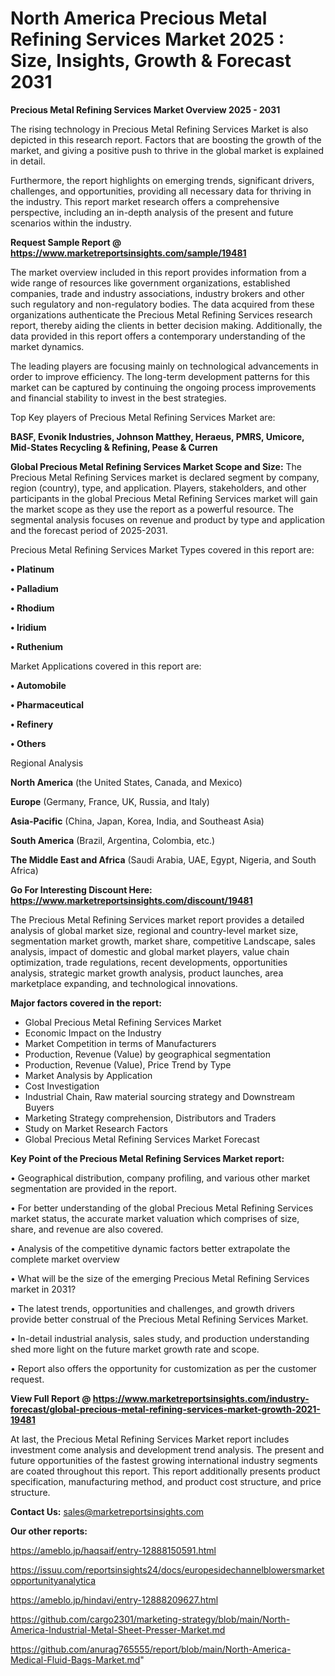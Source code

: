 # North America Precious Metal Refining Services Market 2025 : Size, Insights, Growth & Forecast 2031

<Strong> Precious Metal Refining Services Market Overview 2025 - 2031</strong>

The rising technology in Precious Metal Refining Services Market is also depicted in this research report. Factors that are boosting the growth of the market, and giving a positive push to thrive in the global market is explained in detail.

Furthermore, the report highlights on emerging trends, significant drivers, challenges, and opportunities, providing all necessary data for thriving in the industry. This report market research offers a comprehensive perspective, including an in-depth analysis of the present and future scenarios within the industry.

<strong>Request Sample Report @ <a href=https://www.marketreportsinsights.com/sample/19481>https://www.marketreportsinsights.com/sample/19481</a></strong>

The market overview included in this report provides information from a wide range of resources like government organizations, established companies, trade and industry associations, industry brokers and other such regulatory and non-regulatory bodies. The data acquired from these organizations authenticate the Precious Metal Refining Services research report, thereby aiding the clients in better decision making. Additionally, the data provided in this report offers a contemporary understanding of the market dynamics.

The leading players are focusing mainly on technological advancements in order to improve efficiency. The long-term development patterns for this market can be captured by continuing the ongoing process improvements and financial stability to invest in the best strategies.

Top Key players of Precious Metal Refining Services Market are:

<strong>BASF, Evonik Industries, Johnson Matthey, Heraeus, PMRS, Umicore, Mid-States Recycling & Refining, Pease & Curren</strong>

<strong><b>Global Precious Metal Refining Services Market Scope and Size:</b></strong>
The Precious Metal Refining Services market is declared segment by company, region (country), type, and application. Players, stakeholders, and other participants in the global Precious Metal Refining Services market will gain the market scope as they use the report as a powerful resource. The segmental analysis focuses on revenue and product by type and application and the forecast period of 2025-2031.

Precious Metal Refining Services Market Types covered in this report are:

<strong>• Platinum

• Palladium

• Rhodium

• Iridium

• Ruthenium</strong>

Market Applications covered in this report are:

<strong>• Automobile

• Pharmaceutical

• Refinery

• Others</strong> 

Regional Analysis

<strong>North America</strong> (the United States, Canada, and Mexico)

<strong>Europe</strong> (Germany, France, UK, Russia, and Italy)

<strong>Asia-Pacific</strong> (China, Japan, Korea, India, and Southeast Asia)

<strong>South America</strong> (Brazil, Argentina, Colombia, etc.)

<strong>The Middle East and Africa</strong> (Saudi Arabia, UAE, Egypt, Nigeria, and South Africa)

<strong>Go For Interesting Discount Here: <a href=https://www.marketreportsinsights.com/discount/19481>https://www.marketreportsinsights.com/discount/19481</a></strong>

The Precious Metal Refining Services market report provides a detailed analysis of global market size, regional and country-level market size, segmentation market growth, market share, competitive Landscape, sales analysis, impact of domestic and global market players, value chain optimization, trade regulations, recent developments, opportunities analysis, strategic market growth analysis, product launches, area marketplace expanding, and technological innovations.

<strong><b>Major factors covered in the report:</b></strong>
<ul>
  <li>Global Precious Metal Refining Services Market </li>
  <li>Economic Impact on the Industry</li>
  <li>Market Competition in terms of Manufacturers</li>
  <li>Production, Revenue (Value) by geographical segmentation</li>
  <li>Production, Revenue (Value), Price Trend by Type</li>
  <li>Market Analysis by Application</li>
  <li>Cost Investigation</li>
  <li>Industrial Chain, Raw material sourcing strategy and Downstream Buyers</li>
  <li>Marketing Strategy comprehension, Distributors and Traders</li>
  <li>Study on Market Research Factors</li>
  <li>Global Precious Metal Refining Services Market Forecast</li>
</ul>

<strong><b>Key Point of the Precious Metal Refining Services Market report:</b></strong>

• Geographical distribution, company profiling, and various other market segmentation are provided in the report.

• For better understanding of the global Precious Metal Refining Services market status, the accurate market valuation which comprises of size, share, and revenue are also covered.

• Analysis of the competitive dynamic factors better extrapolate the complete market overview

• What will be the size of the emerging Precious Metal Refining Services market in 2031?

• The latest trends, opportunities and challenges, and growth drivers provide better construal of the Precious Metal Refining Services Market.

• In-detail industrial analysis, sales study, and production understanding shed more light on the future market growth rate and scope.

• Report also offers the opportunity for customization as per the customer request.

<strong><b>View Full Report @ <a href=https://www.marketreportsinsights.com/industry-forecast/global-precious-metal-refining-services-market-growth-2021-19481>https://www.marketreportsinsights.com/industry-forecast/global-precious-metal-refining-services-market-growth-2021-19481</a></b></strong>


At last, the Precious Metal Refining Services Market report includes investment come analysis and development trend analysis. The present and future opportunities of the fastest growing international industry segments are coated throughout this report. This report additionally presents product specification, manufacturing method, and product cost structure, and price structure.

<strong>Contact Us:</strong>
sales@marketreportsinsights.com

<strong>Our other reports:</strong>

<a href=https://ameblo.jp/haqsaif/entry-12888150591.html>https://ameblo.jp/haqsaif/entry-12888150591.html</a>

<a href=https://issuu.com/reportsinsights24/docs/europesidechannelblowersmarketopportunityanalytica>https://issuu.com/reportsinsights24/docs/europesidechannelblowersmarketopportunityanalytica</a>

<a href=https://ameblo.jp/hindavi/entry-12888209627.html>https://ameblo.jp/hindavi/entry-12888209627.html</a>

<a href=https://github.com/cargo2301/marketing-strategy/blob/main/North-America-Industrial-Metal-Sheet-Presser-Market.md>https://github.com/cargo2301/marketing-strategy/blob/main/North-America-Industrial-Metal-Sheet-Presser-Market.md</a>

<a href=https://github.com/anurag765555/report/blob/main/North-America-Medical-Fluid-Bags-Market.md>https://github.com/anurag765555/report/blob/main/North-America-Medical-Fluid-Bags-Market.md</a>"
